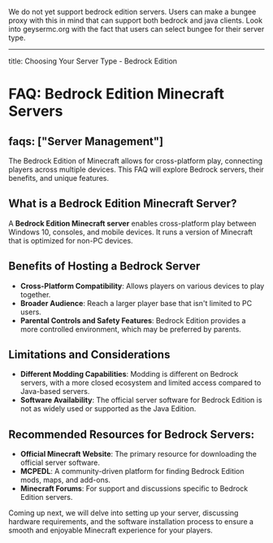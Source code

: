 We do not yet support bedrock edition servers. Users can make a bungee proxy with this in mind that can support both bedrock and java clients. Look into geysermc.org with the fact that users can select bungee for their server type.

---
title: Choosing Your Server Type - Bedrock Edition
# FAQ: Bedrock Edition Minecraft Servers
faqs: ["Server Management"]
---

The Bedrock Edition of Minecraft allows for cross-platform play, connecting players across multiple devices. This FAQ will explore Bedrock servers, their benefits, and unique features.

## What is a Bedrock Edition Minecraft Server?

A **Bedrock Edition Minecraft server** enables cross-platform play between Windows 10, consoles, and mobile devices. It runs a version of Minecraft that is optimized for non-PC devices.

## Benefits of Hosting a Bedrock Server

- **Cross-Platform Compatibility**: Allows players on various devices to play together.
- **Broader Audience**: Reach a larger player base that isn't limited to PC users.
- **Parental Controls and Safety Features**: Bedrock Edition provides a more controlled environment, which may be preferred by parents.

## Limitations and Considerations

- **Different Modding Capabilities**: Modding is different on Bedrock servers, with a more closed ecosystem and limited access compared to Java-based servers.
- **Software Availability**: The official server software for Bedrock Edition is not as widely used or supported as the Java Edition.

## Recommended Resources for Bedrock Servers:

- **Official Minecraft Website**: The primary resource for downloading the official server software.
- **MCPEDL**: A community-driven platform for finding Bedrock Edition mods, maps, and add-ons.
- **Minecraft Forums**: For support and discussions specific to Bedrock Edition servers.

Coming up next, we will delve into setting up your server, discussing hardware requirements, and the software installation process to ensure a smooth and enjoyable Minecraft experience for your players.
